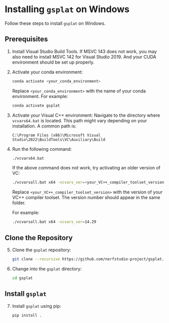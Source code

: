 # Installing `gsplat` on Windows

Follow these steps to install `gsplat` on Windows.

## Prerequisites

1. Install Visual Studio Build Tools. If MSVC 143 does not work, you may also need to install MSVC 142 for Visual Studio 2019. And your CUDA environment should be set up properly.

2. Activate your conda environment:

   ```bash
   conda activate <your_conda_environment>
   ```

   Replace `<your_conda_environment>` with the name of your conda environment. For example:

   ```bash
   conda activate gsplat
   ```

3. Activate your Visual C++ environment:
   Navigate to the directory where `vcvars64.bat` is located. This path might vary depending on your installation. A common path is:

   ```
   C:\Program Files (x86)\Microsoft Visual Studio\2022\BuildTools\VC\Auxiliary\Build
   ```

4. Run the following command:

   ```bash
   ./vcvars64.bat
   ```

   If the above command does not work, try activating an older version of VC:

   ```bash
   ./vcvarsall.bat x64 -vcvars_ver=<your_VC++_compiler_toolset_version>
   ```

   Replace `<your_VC++_compiler_toolset_version>` with the version of your VC++ compiler toolset. The version number should appear in the same folder.

   For example:

   ```bash
   ./vcvarsall.bat x64 -vcvars_ver=14.29
   ```

## Clone the Repository

5. Clone the `gsplat` repository:

   ```bash
   git clone --recursive https://github.com/nerfstudio-project/gsplat.git
   ```

6. Change into the `gsplat` directory:
   ```bash
   cd gsplat
   ```

## Install `gsplat`

7. Install `gsplat` using pip:
   ```bash
   pip install .
   ```
